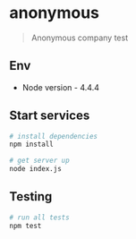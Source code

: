 # anonymous

> Anonymous company test

## Env
- Node version - 4.4.4

## Start services

``` bash
# install dependencies
npm install

# get server up
node index.js
```

## Testing
```bash
# run all tests
npm test
```
